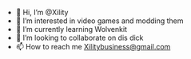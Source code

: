 - 👋 Hi, I’m @Xility
- 👀 I’m interested in video games and modding them
- 🌱 I’m currently learning Wolvenkit
- 💞️ I’m looking to collaborate on dis dick
- 📫 How to reach me Xilitybusiness@gmail.com 

<!---
Xility9/Xility9 is a ✨ special ✨ repository because its `README.md` (this file) appears on your GitHub profile.
You can click the Preview link to take a look at your changes.
--->
